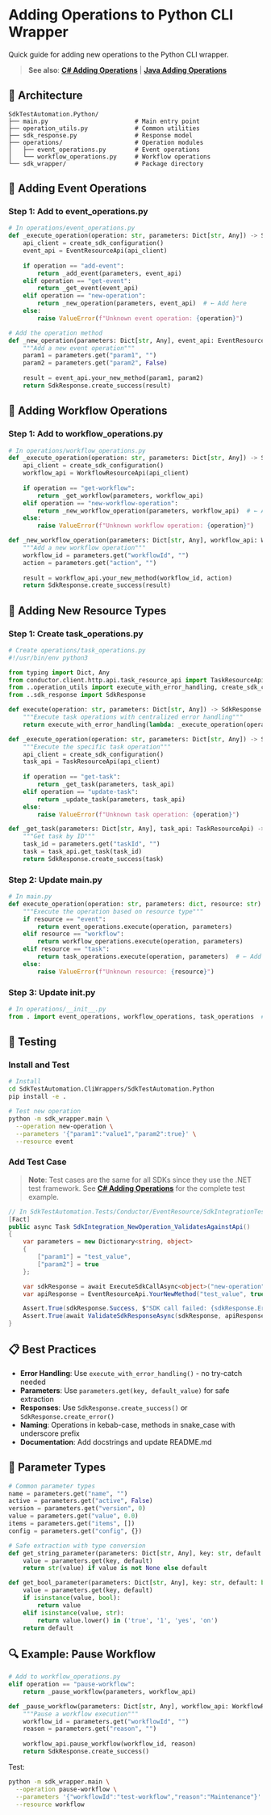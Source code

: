 # Adding Operations to Python CLI Wrapper

Quick guide for adding new operations to the Python CLI wrapper.

> **See also**: **[C# Adding Operations](../SdkTestAutomation.CSharp/ADDING_OPERATIONS.md)** | **[Java Adding Operations](../SdkTestAutomation.Java/ADDING_OPERATIONS.md)**

## 📁 Architecture

```
SdkTestAutomation.Python/
├── main.py                        # Main entry point
├── operation_utils.py             # Common utilities
├── sdk_response.py                # Response model
├── operations/                    # Operation modules
│   ├── event_operations.py        # Event operations
│   └── workflow_operations.py     # Workflow operations
└── sdk_wrapper/                   # Package directory
```

## 🎯 Adding Event Operations

### Step 1: Add to event_operations.py

```python
# In operations/event_operations.py
def _execute_operation(operation: str, parameters: Dict[str, Any]) -> SdkResponse:
    api_client = create_sdk_configuration()
    event_api = EventResourceApi(api_client)
    
    if operation == "add-event":
        return _add_event(parameters, event_api)
    elif operation == "get-event":
        return _get_event(event_api)
    elif operation == "new-operation":
        return _new_operation(parameters, event_api)  # ← Add here
    else:
        raise ValueError(f"Unknown event operation: {operation}")

# Add the operation method
def _new_operation(parameters: Dict[str, Any], event_api: EventResourceApi) -> SdkResponse:
    """Add a new event operation"""
    param1 = parameters.get("param1", "")
    param2 = parameters.get("param2", False)
    
    result = event_api.your_new_method(param1, param2)
    return SdkResponse.create_success(result)
```

## 🎯 Adding Workflow Operations

### Step 1: Add to workflow_operations.py

```python
# In operations/workflow_operations.py
def _execute_operation(operation: str, parameters: Dict[str, Any]) -> SdkResponse:
    api_client = create_sdk_configuration()
    workflow_api = WorkflowResourceApi(api_client)
    
    if operation == "get-workflow":
        return _get_workflow(parameters, workflow_api)
    elif operation == "new-workflow-operation":
        return _new_workflow_operation(parameters, workflow_api)  # ← Add here
    else:
        raise ValueError(f"Unknown workflow operation: {operation}")

def _new_workflow_operation(parameters: Dict[str, Any], workflow_api: WorkflowResourceApi) -> SdkResponse:
    """Add a new workflow operation"""
    workflow_id = parameters.get("workflowId", "")
    action = parameters.get("action", "")
    
    result = workflow_api.your_new_method(workflow_id, action)
    return SdkResponse.create_success(result)
```

## 🎯 Adding New Resource Types

### Step 1: Create task_operations.py

```python
# Create operations/task_operations.py
#!/usr/bin/env python3

from typing import Dict, Any
from conductor.client.http.api.task_resource_api import TaskResourceApi
from ..operation_utils import execute_with_error_handling, create_sdk_configuration
from ..sdk_response import SdkResponse

def execute(operation: str, parameters: Dict[str, Any]) -> SdkResponse:
    """Execute task operations with centralized error handling"""
    return execute_with_error_handling(lambda: _execute_operation(operation, parameters))

def _execute_operation(operation: str, parameters: Dict[str, Any]) -> SdkResponse:
    """Execute the specific task operation"""
    api_client = create_sdk_configuration()
    task_api = TaskResourceApi(api_client)
    
    if operation == "get-task":
        return _get_task(parameters, task_api)
    elif operation == "update-task":
        return _update_task(parameters, task_api)
    else:
        raise ValueError(f"Unknown task operation: {operation}")

def _get_task(parameters: Dict[str, Any], task_api: TaskResourceApi) -> SdkResponse:
    """Get task by ID"""
    task_id = parameters.get("taskId", "")
    task = task_api.get_task(task_id)
    return SdkResponse.create_success(task)
```

### Step 2: Update main.py

```python
# In main.py
def execute_operation(operation: str, parameters: dict, resource: str) -> SdkResponse:
    """Execute the operation based on resource type"""
    if resource == "event":
        return event_operations.execute(operation, parameters)
    elif resource == "workflow":
        return workflow_operations.execute(operation, parameters)
    elif resource == "task":
        return task_operations.execute(operation, parameters)  # ← Add here
    else:
        raise ValueError(f"Unknown resource: {resource}")
```

### Step 3: Update __init__.py

```python
# In operations/__init__.py
from . import event_operations, workflow_operations, task_operations  # ← Add here
```

## 🧪 Testing

### Install and Test

```bash
# Install
cd SdkTestAutomation.CliWrappers/SdkTestAutomation.Python
pip install -e .

# Test new operation
python -m sdk_wrapper.main \
  --operation new-operation \
  --parameters '{"param1":"value1","param2":true}' \
  --resource event
```

### Add Test Case

> **Note**: Test cases are the same for all SDKs since they use the .NET test framework. See **[C# Adding Operations](../SdkTestAutomation.CSharp/ADDING_OPERATIONS.md#🧪-testing)** for the complete test example.

```csharp
// In SdkTestAutomation.Tests/Conductor/EventResource/SdkIntegrationTests.cs
[Fact]
public async Task SdkIntegration_NewOperation_ValidatesAgainstApi()
{
    var parameters = new Dictionary<string, object>
    {
        ["param1"] = "test_value",
        ["param2"] = true
    };

    var sdkResponse = await ExecuteSdkCallAsync<object>("new-operation", parameters, "event");
    var apiResponse = EventResourceApi.YourNewMethod("test_value", true);

    Assert.True(sdkResponse.Success, $"SDK call failed: {sdkResponse.ErrorMessage}");
    Assert.True(await ValidateSdkResponseAsync(sdkResponse, apiResponse));
}
```

## 📋 Best Practices

- **Error Handling**: Use `execute_with_error_handling()` - no try-catch needed
- **Parameters**: Use `parameters.get(key, default_value)` for safe extraction
- **Responses**: Use `SdkResponse.create_success()` or `SdkResponse.create_error()`
- **Naming**: Operations in kebab-case, methods in snake_case with underscore prefix
- **Documentation**: Add docstrings and update README.md

## 🔧 Parameter Types

```python
# Common parameter types
name = parameters.get("name", "")
active = parameters.get("active", False)
version = parameters.get("version", 0)
value = parameters.get("value", 0.0)
items = parameters.get("items", [])
config = parameters.get("config", {})

# Safe extraction with type conversion
def get_string_parameter(parameters: Dict[str, Any], key: str, default: str = "") -> str:
    value = parameters.get(key, default)
    return str(value) if value is not None else default

def get_bool_parameter(parameters: Dict[str, Any], key: str, default: bool = False) -> bool:
    value = parameters.get(key, default)
    if isinstance(value, bool):
        return value
    elif isinstance(value, str):
        return value.lower() in ('true', '1', 'yes', 'on')
    return default
```

## 🔍 Example: Pause Workflow

```python
# Add to workflow_operations.py
elif operation == "pause-workflow":
    return _pause_workflow(parameters, workflow_api)

def _pause_workflow(parameters: Dict[str, Any], workflow_api: WorkflowResourceApi) -> SdkResponse:
    """Pause a workflow execution"""
    workflow_id = parameters.get("workflowId", "")
    reason = parameters.get("reason", "")
    
    workflow_api.pause_workflow(workflow_id, reason)
    return SdkResponse.create_success()
```

Test:
```bash
python -m sdk_wrapper.main \
  --operation pause-workflow \
  --parameters '{"workflowId":"test-workflow","reason":"Maintenance"}' \
  --resource workflow
``` 